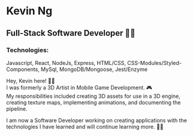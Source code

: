 # Kevin Ng
## Full-Stack Software Developer :technologist:	
### Technologies: 
  Javascript, React, NodeJs, Express, HTML/CSS, CSS-Modules/Styled-Components, MySql, MongoDB/Mongoose, Jest/Enzyme 
  
  
Hey, Kevin here! :raising_hand_man: </br>
I was formerly a 3D Artist in Mobile Game Development. :video_game:	 </br>
My responsibilities included creating 3D assets for use in a 3D engine, creating texture maps, implementing animations, and documenting the pipeline. 

I am now a Software Developer working on creating applications with the technologies I have learned and will continue learning more. :man_student:

